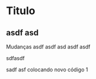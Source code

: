# Titulo

## asdf asd

Mudanças  asdf asdf asd
asdf asdf

sdfasdf

sadf asf
colocando novo código
1
